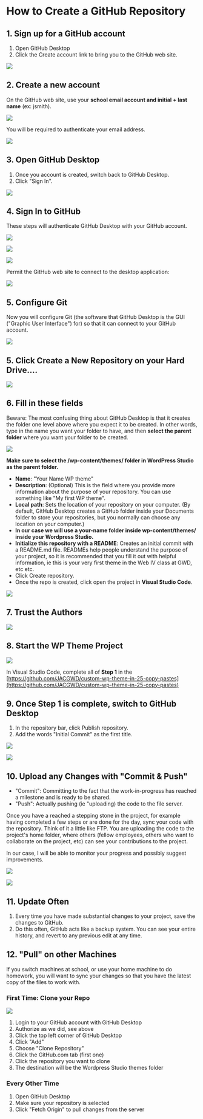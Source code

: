 # How to Create a GitHub Repository
 

## 1. Sign up for a GitHub account 

1. Open GitHub Desktop
2. Click the Create account link to bring you to the GitHub web site.

![](./img/01-github-create-account.png)

## 2. Create a new account

On the GitHub web site, use your **school email account and initial + last name** (ex: jsmith).

![](./img/02-github-create-account-page.png)


You will be required to authenticate your email address. 

![](./img/04-github-validate.png)


## 3. Open GitHub Desktop

1. Once you account is created, switch back to GitHub Desktop.
2. Click "Sign In".

![](./img/03-github-sign-in.png)

## 4. Sign In to GitHub

These steps will authenticate GitHub Desktop with your GitHub account.

![](./img/05-github-login.png)

![](./img/07-github-continue.png)

![](./img/08-github-authorize-desktop.png)

Permit the GitHub web site to connect to the desktop application:

![](./img/09-github-authorize-syshandler.png)


## 5. Configure Git

Now you will configure Git (the software that GitHub Desktop is the GUI ("Graphic User Interface") for) so that it can connect to your GitHub account.

![](./img/10-configure-git.png)

## 5. Click Create a New Repository on your Hard Drive....

<!-- ![](./img/06-github-create-repo.png) -->

![](./img/11-new-repo.png)



## 6. Fill in these fields

Beware: The most confusing thing about GitHub Desktop is that it creates the folder one level above where you expect it to be created. In other words, type in the name you want your folder to have, and then **select the parent folder** where you want your folder to be created.

![](./img/11-create-repo.png)


**Make sure to select the /wp-content/themes/ folder in WordPress Studio as the parent folder.**


   - **Name**: "Your Name WP theme"
   - **Description**: (Optional) This is the field where you provide more information about the purpose of your repository. You can use something like "My first WP theme".
   - **Local path**: Sets the location of your repository on your computer. (By default, GitHub Desktop creates a GitHub folder inside your Documents folder to store your repositories, but you normally can choose any location on your computer.)  
   - **In our case we will use a your-name folder inside wp-content/themes/ inside your Wordpress Studio.**
   - **Initialize this repository with a README**: Creates an initial commit with a README.md file. READMEs help people understand the purpose of your project, so it is recommended that you fill it out with helpful information, ie this is your very first theme in the Web IV class at GWD, etc etc. 
  - Click Create repository.  
  - Once the repo is created, click open the project in **Visual Studio Code**.

![](./img/18-open-in-vscode.png)

## 7. Trust the Authors

![](./img/14-trust-authors.png)

## 8. Start the WP Theme Project

![](./img/15-new-code.png)


In Visual Studio Code, complete all of **Step 1** in the [https://github.com/JACGWD/custom-wp-theme-in-25-copy-pastes](https://github.com/JACGWD/custom-wp-theme-in-25-copy-pastes)


## 9.  Once Step 1 is complete, switch to GitHub Desktop

   1.  In the repository bar, click Publish repository.
   2.  Add the words "Initial Commit" as the first title. 


![](./img/12-publish-repo.png)


![](./img/13-publish-repo-2.png)





## 10. Upload any Changes with "Commit & Push"

- "Commit": Committing to the fact that the work-in-progress has reached a milestone and is ready to be shared.
- "Push": Actually pushing (ie "uploading) the code to the file server.

Once you have a reached a stepping stone in the project, for example having completed a few steps or are done for the day, sync your code with the repository. Think of it a little like FTP. You are uploading the code to the project's home folder, where others (fellow employees, others who want to collaborate on the project, etc) can see your contributions to the project. 

In our case, I will be able to monitor your progress and possibly suggest improvements.

![](./img/16-upload-new-code.png)


![](./img/17-push-origin.png)


## 11. Update Often

   1.  Every time you have made substantial changes to your project, save the changes to GitHub. 
   2.  Do this often, GitHub acts like a backup system. You can see your entire history, and revert to any previous edit at any time. 


## 12. "Pull" on other Machines

If you switch machines at school, or use your home machine to do homework, you will want to sync your changes so that you have the latest copy of the files to work with.

### First Time: Clone your Repo

![](./img/20-access-your-repos.png)

1. Login to your GitHub account with GitHub Desktop
2. Authorize as we did, see above
3. Click the top left corner of GitHub Desktop
4. Click "Add"
5. Choose "Clone Repository"
6. Click the GitHub.com tab (first one)
7. Click the repository you want to clone
8. The destination will be the Wordpress Studio themes folder

### Every Other Time

1. Open GitHub Desktop
2. Make sure your repository is selected
3. Click "Fetch Origin" to pull changes from the server


